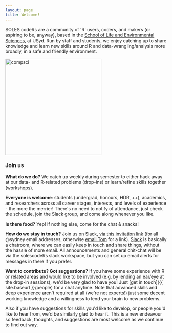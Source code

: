```yaml
---
layout: page
title: Welcome!
---
```


SOLES codeRs are a community of 'R' users, coders, and makers (or aspiring to be, anyway), based in the [School of Life and Environmental Sciences](https://www.sydney.edu.au/science/schools/school-of-life-and-environmental-sciences.html), at USyd. Run by staff and students, we enjoy catching up to share knowledge and learn new skills around R and data-wrangling/analysis more broadly, in a safe and friendly environment. 

<img src="{{ site.baseurl }}/assets/compsci.png" title="compsci" style="float:centre;" width="300" height="300">

### Join us

**What do we do?** We catch up weekly during semester to either hack away at our data- and R-related problems (drop-ins) or learn/refine skills together (workshops).

**Everyone is welcome**: students (undergrad, honours, HDR, ++), academics, and researchers across all career stages, interests, and levels of experience - the more the merrier! There's no need to notify of attendance, just check the schedule, join the Slack group, and come along whenever you like.

**Is there food?** Yep! If nothing else, come for the chat & snacks!

**How do we stay in touch?** Join us on Slack, [via this invitation link](https://join.slack.com/t/solescoders/signup) (for all @sydney email addresses, otherwise [email Tom](mailto:thomas.white@sydney.edu.au) for a link). [Slack](https://slack.com/intl/en-au/) is basically a chatroom, where we can easily keep in touch and share things, without the hassle of more email. All announcements and general chit-chat will be via the solescodeRs slack workspace, but you can set up email alerts for messages in there if you prefer.

**Want to contribute? Got suggestions?** If you have some experience with R or related areas and would like to be involved (e.g. by lending an ear/eye at the drop-in sessions), we'd be very glad to have you! Just [get in touch]({{ site.baseurl }}/people) for a chat anytime. Note that advanced skills and deep experience aren't required at all (we're not experts!) just some decent working knowledge and a willingness to lend your brain to new problems.

Also if you have suggestions for skills you'd like to develop, or people you'd like to hear from, we'd be similarly glad to hear it. This is a new endeavour so feedback, thoughts, and suggestions are most welcome as we continue to find out way. 



